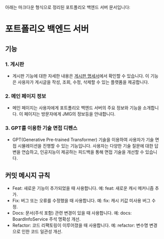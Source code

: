아래는 마크다운 형식으로 정리된 포트폴리오 백엔드 서버 문서입니다:

# 포트폴리오 백엔드 서버

## 기능

### 1. 게시판

- 게시판 기능에 대한 자세한 내용은 [게시판 명세서](documents/board.md)에서 확인할 수 있습니다. 이 기능은 사용자가 게시글을 작성, 조회, 수정, 삭제할 수 있는 플랫폼을 제공합니다.

### 2. 메인 페이지 정보

- 메인 페이지는 사용자에게 포트폴리오 백엔드 서버의 주요 정보와 기능을 소개합니다. 이 페이지는 방문자에게 JMG의 정보등을 안내합니다.

### 3. GPT를 이용한 기술 면접 디펜스

- GPT(Generative Pre-trained Transformer) 기술을 이용하여 사용자가 기술 면접 시뮬레이션을 진행할 수 있는 기능입니다. 사용자는 다양한 기술 질문에 대한 답변을 연습하고, 인공지능이
  제공하는 피드백을 통해 면접 기술을 개선할 수 있습니다.

## 커밋 메시지 규칙

- Feat: 새로운 기능이 추가되었을 때 사용합니다. 예: feat: 새로운 캐시 메커니즘 추가.
- Fix: 버그 또는 오류를 수정했을 때 사용합니다. 예: fix: 캐시 키값 미사용 버그 수정.
- Docs: 문서(주석 포함) 관련 변경이 있을 때 사용합니다. 예: docs: BoardInfoService 주석 명확성 개선.
- Refactor: 코드 리팩토링이 이루어졌을 때 사용합니다. 예: refactor: 변수명 변경으로 인한 코드 일관성 개선.